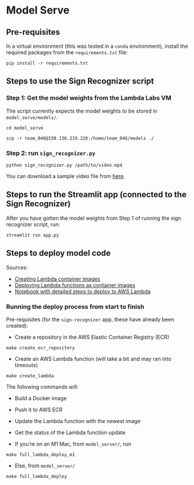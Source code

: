 # Model Serve

## Pre-requisites

In a virtual environment (this was tested in a `conda` environment), install the required packages from the `requirements.txt` file:
```
pip install -r requirements.txt
```

## Steps to use the Sign Recognizer script

### Step 1: Get the model weights from the Lambda Labs VM

The script currently expects the model weights to be stored in `model_serve/models/`.

```
cd model_serve

scp -r team_046@150.136.219.226:/home/team_046/models ./
```


### Step 2: run `sign_recognizer.py`

```
python sign_recognizer.py /path/to/video.mp4
```

You can download a sample video file from [here](https://discord.com/channels/@me/1017414703133237298/1024513846427262976).


## Steps to run the Streamlit app (connected to the Sign Recognizer)

After you have gotten the model weights from Step 1 of running the sign recognizer script, run:

```
streamlit run app.py
```

## Steps to deploy model code

Sources: 
- [Creating Lambda container images](https://docs.aws.amazon.com/lambda/latest/dg/images-create.html)
- [Deploying Lambda functions as container images](https://docs.aws.amazon.com/lambda/latest/dg/gettingstarted-images.html)
- [Notebook with detailed steps to deploy to AWS Lambda](https://github.com/full-stack-deep-learning/fsdl-text-recognizer-2022/blob/main/notebooks/lab99_serverless_aws.ipynb)


### Running the deploy process from start to finish

Pre-requisites (for the `sign-recognizer` app, these have already been created):
- Create a repository in the AWS Elastic Container Registry (ECR)
```
make create_ecr_repository
```
- Create an AWS Lambda function (will take a bit and may ran into timeouts)
```
make create_lambda
```

The following commands will:
- Build a Docker image
- Push it to AWS ECR
- Update the Lambda function with the newest image
- Get the status of the Lambda function update


- If you’re on an M1 Mac, from `model_server/`, run
```
make full_lambda_deploy_m1
```
- Else, from `model_server/`
```
make full_lambda_deploy
```
